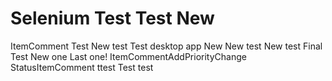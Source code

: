 # Selenium Test  Test New 
ItemComment Test New test 
Test desktop app New New test New test Final Test New one
Last one! ItemCommentAddPriorityChange StatusItemComment
ttest Test 
test
